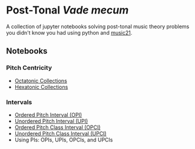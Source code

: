 # Post-Tonal ___Vade mecum___
A collection of jupyter notebooks solving post-tonal music theory problems you didn't know you had using python and [music21](https://github.com/cuthbertLab/music21 "Awesome python library for computational music analyses and computational musicology written by Myke Cuthbert, et al."). 
## Notebooks
### Pitch Centricity
- [Octatonic Collections](https://github.com/musicus/Post-Tonal-Vade-mecum/blob/development/Octatonic%20Collections.ipynb)
- [Hexatonic Collections](https://github.com/musicus/Post-Tonal-vade-mecum/blob/development/Hexatonic%20Collections.ipynb)
### Intervals
- [Ordered Pitch Interval (OPI)](https://github.com/musicus/Post-Tonal-Vade-mecum/blob/development/Ordered%20Pitch%20Interval.ipynb)
- [Unordered Pitch Interval (UPI)](https://github.com/musicus/Post-Tonal-Vade-mecum/blob/development/Unordered%20Pitch%20Interval.ipynb)
- [Ordered Pitch Class Interval (OPCI)](https://github.com/musicus/Post-Tonal-Vade-mecum/blob/development/Ordered%20Pitch%20Class%20Interval.ipynb)
- [Unordered Pitch Class Interval (UPCI)](https://github.com/musicus/Post-Tonal-Vade-mecum/blob/development/Unordered%20Pitch%20Class%20Interval.ipynb)
- Using PIs: OPIs, UPIs, OPCIs, and UPCIs

